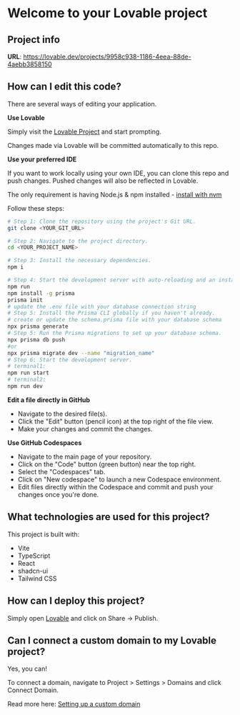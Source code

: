# Welcome to your Lovable project

## Project info

**URL**: https://lovable.dev/projects/9958c938-1186-4eea-88de-4aebb3858150

## How can I edit this code?

There are several ways of editing your application.

**Use Lovable**

Simply visit the [Lovable Project](https://lovable.dev/projects/9958c938-1186-4eea-88de-4aebb3858150) and start prompting.

Changes made via Lovable will be committed automatically to this repo.

**Use your preferred IDE**

If you want to work locally using your own IDE, you can clone this repo and push changes. Pushed changes will also be reflected in Lovable.

The only requirement is having Node.js & npm installed - [install with nvm](https://github.com/nvm-sh/nvm#installing-and-updating)

Follow these steps:

```sh
# Step 1: Clone the repository using the project's Git URL.
git clone <YOUR_GIT_URL>

# Step 2: Navigate to the project directory.
cd <YOUR_PROJECT_NAME>

# Step 3: Install the necessary dependencies.
npm i

# Step 4: Start the development server with auto-reloading and an instant preview.
npm run
npm install -g prisma
prisma init
# update the .env file with your database connection string
# Step 5: Install the Prisma CLI globally if you haven't already.
# create or update the schema.prisma file with your database schema
npx prisma generate
# Step 5: Run the Prisma migrations to set up your database schema.
npx prisma db push
#or
npx prisma migrate dev --name "migration_name"
# Step 6: Start the development server.
# terminal1:
npm run start
# terminal2:
npm run dev
```

**Edit a file directly in GitHub**

- Navigate to the desired file(s).
- Click the "Edit" button (pencil icon) at the top right of the file view.
- Make your changes and commit the changes.

**Use GitHub Codespaces**

- Navigate to the main page of your repository.
- Click on the "Code" button (green button) near the top right.
- Select the "Codespaces" tab.
- Click on "New codespace" to launch a new Codespace environment.
- Edit files directly within the Codespace and commit and push your changes once you're done.

## What technologies are used for this project?

This project is built with:

- Vite
- TypeScript
- React
- shadcn-ui
- Tailwind CSS

## How can I deploy this project?

Simply open [Lovable](https://lovable.dev/projects/9958c938-1186-4eea-88de-4aebb3858150) and click on Share -> Publish.

## Can I connect a custom domain to my Lovable project?

Yes, you can!

To connect a domain, navigate to Project > Settings > Domains and click Connect Domain.

Read more here: [Setting up a custom domain](https://docs.lovable.dev/tips-tricks/custom-domain#step-by-step-guide)
